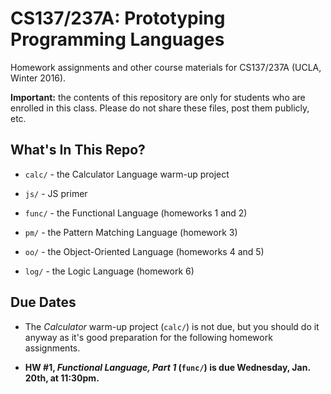 CS137/237A: Prototyping Programming Languages
=============================================

Homework assignments and other course materials for CS137/237A (UCLA, Winter 2016).

**Important:** the contents of this repository are only for students who are enrolled in this class. Please do not share these files, post them publicly, etc.

What's In This Repo?
--------------------

-	`calc/` - the Calculator Language warm-up project

-	`js/` - JS primer

-	`func/` - the Functional Language (homeworks 1 and 2)

-	`pm/` - the Pattern Matching Language (homework 3)

-	`oo/` - the Object-Oriented Language (homeworks 4 and 5)

-	`log/` - the Logic Language (homework 6)

Due Dates
---------

-	The *Calculator* warm-up project (`calc/`) is not due, but you should do it anyway as it's good preparation for the following homework assignments.

-	**HW #1, *Functional Language, Part 1* (`func/`) is due Wednesday, Jan. 20th, at 11:30pm.**
